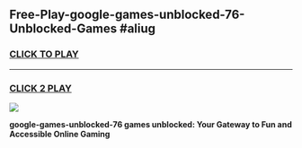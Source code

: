 
## Free-Play-google-games-unblocked-76-Unblocked-Games #aliug
<h3>
<a href="https://news.freeplayer.one?title=google-games-unblocked-76&ref=8M">CLICK TO PLAY</a></h3>
<hr>

<h3>
<a href="https://news.freeplayer.one?title=google-games-unblocked-76&ref=8M">CLICK 2 PLAY</a>
  
</h3>

<a href="https://news.freeplayer.one?title=google-games-unblocked-76&ref=8M"><img src="https://clearcache.store/games.png"></a>


**google-games-unblocked-76 games unblocked: Your Gateway to Fun and Accessible Online Gaming**
